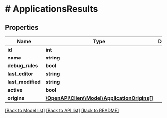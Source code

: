 # # ApplicationsResults

## Properties

Name | Type | Description | Notes
------------ | ------------- | ------------- | -------------
**id** | **int** |  | [optional]
**name** | **string** |  | [optional]
**debug_rules** | **bool** |  | [optional]
**last_editor** | **string** |  | [optional]
**last_modified** | **string** |  | [optional]
**active** | **bool** |  | [optional]
**origins** | [**\OpenAPI\Client\Model\ApplicationOrigins[]**](ApplicationOrigins.md) |  | [optional]

[[Back to Model list]](../../README.md#models) [[Back to API list]](../../README.md#endpoints) [[Back to README]](../../README.md)
